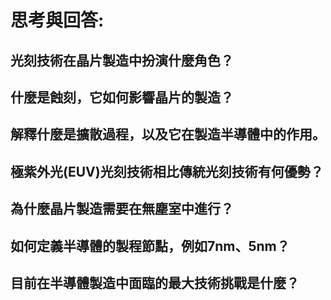 # 思考與回答:
## 光刻技術在晶片製造中扮演什麼角色？
## 什麼是蝕刻，它如何影響晶片的製造？
## 解釋什麼是擴散過程，以及它在製造半導體中的作用。
## 極紫外光(EUV)光刻技術相比傳統光刻技術有何優勢？
## 為什麼晶片製造需要在無塵室中進行？
## 如何定義半導體的製程節點，例如7nm、5nm？
## 目前在半導體製造中面臨的最大技術挑戰是什麼？

